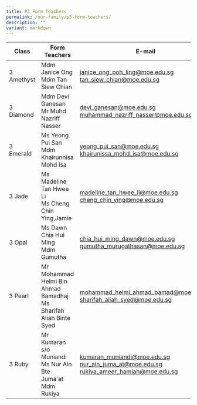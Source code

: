 ```yaml
---
title: P3 Form Teachers
permalink: /our-family/p3-form-teachers/
description: ""
variant: markdown
---
```

| Class | Form Teachers | E-mail |
| -------- | -------- | -------- |
| 3 Amethyst | Mdm Janice Ong<br>Mdm Tan Siew Chian | janice_ong_poh_ling@moe.edu.sg<br>tan_siew_chian@moe.edu.sg |
| 3 Diamond | Mdm Devi Ganesan<br>Mr Muhd Nazriff Nasser | devi_ganesan@moe.edu.sg<br>muhammad_nazriff_nasser@moe.edu.sg |
| 3 Emerald | Ms Yeong Pui San<br>Mdm Khairunnisa Mohd Isa | yeong_pui_san@moe.edu.sg<br>khairunissa_mohd_isa@moe.edu.sg |
| 3 Jade | Ms Madeline Tan Hwee Li<br>Ms Cheng Chin Ying,Jamie | madeline_tan_hwee_li@moe.edu.sg<br>cheng_chin_ying@moe.edu.sg |
| 3 Opal | Ms Dawn Chia Hui Ming<br>Mdm Gumutha | chia_hui_ming_dawn@moe.edu.sg<br>gumutha_murugathasan@moe.edu.sg |
| 3 Pearl | Mr Mohammad Helmi Bin Ahmad Bamadhaj<br>Ms Sharifah Aliah Binte Syed | mohammad_helmi_ahmad_bamad@moe.edu.sg<br>sharifah_aliah_syed@moe.edu.sg |
| 3 Ruby | Mr Kumaran s/o Muniandi<br>Ms Nur Ain Bte Juma'at<br>Mdm Rukiya | kumaran_muniandi@moe.edu.sg<br>nur_ain_juma_at@moe.edu.sg<br>rukiya_ameer_hamjah@moe.edu.sg | 
